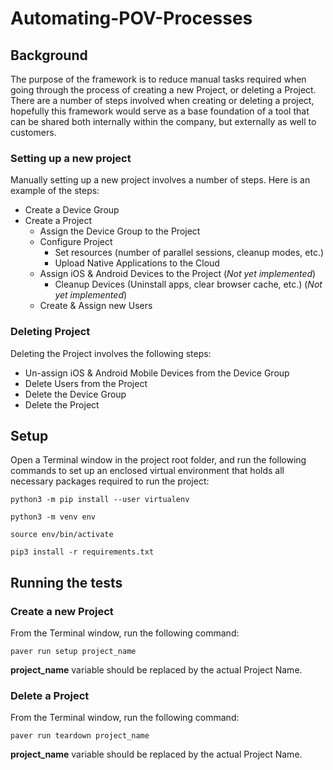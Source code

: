 # Automating-POV-Processes

## Background

The purpose of the framework is to reduce manual tasks required when going through the process of creating a new Project, or deleting a Project.
There are a number of steps involved when creating or deleting a project, hopefully this framework would serve as a base foundation of a tool that can be shared both internally within the company, but externally as well to customers.

### Setting up a new project

Manually setting up a new project involves a number of steps. Here is an example of the steps:

- Create a Device Group
- Create a Project
  - Assign the Device Group to the Project
  - Configure Project
    - Set resources (number of parallel sessions, cleanup modes, etc.)
    - Upload Native Applications to the Cloud
  - Assign iOS & Android Devices to the Project (_Not yet implemented_)
    - Cleanup Devices (Uninstall apps, clear browser cache, etc.) (_Not yet implemented_)
  - Create & Assign new Users 

### Deleting Project

Deleting the Project involves the following steps:

- Un-assign iOS & Android Mobile Devices from the Device Group
- Delete Users from the Project
- Delete the Device Group
- Delete the Project

## Setup

Open a Terminal window in the project root folder, and run the following commands to set up an enclosed virtual environment that holds all necessary packages required to run the project:

```
python3 -m pip install --user virtualenv
```
```
python3 -m venv env
```
```
source env/bin/activate
```
```
pip3 install -r requirements.txt
```

## Running the tests

### Create a new Project

From the Terminal window, run the following command:

```commandline
paver run setup project_name
```
**project_name** variable should be replaced by the actual Project Name.

### Delete a Project

From the Terminal window, run the following command:

```commandline
paver run teardown project_name
```
**project_name** variable should be replaced by the actual Project Name.
